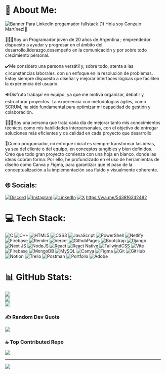 # 💫 About Me:
![Banner Para LinkedIn progamador fullstack (1)](https://github.com/user-attachments/assets/90996a1b-3e68-4daa-8970-4effc7e25cfb)
Hola soy Gonzalo Martínez!👋<br><br>🙋🏼‍♂️Soy un Programador joven de 20 años de Argentina ; emprendedor dispuesto a ayudar y progresar en el ámbito del desarrollo,liderazgo,desempeño en la comunicación y por sobre todo crecimiento personal.<br><br>✔️Me considero una persona versátil y, sobre todo, atenta a las circunstancias laborales, con un enfoque en la resolución de problemas. Estoy siempre dispuesto a diseñar y mejorar interfaces lógicas que faciliten la experiencia del usuario.<br><br>🔊Disfruto trabajar en equipo, ya que me motiva organizar, debatir y estructurar proyectos. La experiencia con metodologías ágiles, como SCRUM, ha sido fundamental para optimizar mi capacidad de gestión y colaboración.<br><br>👷🏼‍♂️Soy una persona que trata cada día de mejorar tanto mis conocimientos técnicos como mis habilidades interpersonales, con el objetivo de entregar soluciones más eficientes y de calidad en cada proyecto que desarrollo.<br><br>🚀Como programador, mi enfoque inicial es siempre transformar las ideas, ya sea del cliente o del equipo, en conceptos tangibles y bien definidos. Creo que todo gran proyecto comienza con una hoja en blanco, donde las ideas cobran forma. Por ello, he profundizado en el uso de herramientas de diseño como Canva y Figma, para garantizar que el paso de la conceptualización a la implementación sea fluido y visualmente coherente.


## 🌐 Socials:
[![Discord](https://img.shields.io/badge/Discord-%237289DA.svg?logo=discord&logoColor=white)](https://discord.gg/gonzalo.martinezz3412) [![Instagram](https://img.shields.io/badge/Instagram-%23E4405F.svg?logo=Instagram&logoColor=white)](https://instagram.com/https://www.instagram.com/gonchi_martinezz/) [![LinkedIn](https://img.shields.io/badge/LinkedIn-%230077B5.svg?logo=linkedin&logoColor=white)](https://linkedin.com/in/https://www.linkedin.com/in/gonzalomartinez9/) [![X](https://img.shields.io/badge/X-black.svg?logo=X&logoColor=white)](https://x.com/https://x.com/gonchimartinez9) https://wa.me/543816242482

# 💻 Tech Stack:
![C](https://img.shields.io/badge/c-%2300599C.svg?style=for-the-badge&logo=c&logoColor=white) ![C++](https://img.shields.io/badge/c++-%2300599C.svg?style=for-the-badge&logo=c%2B%2B&logoColor=white) ![HTML5](https://img.shields.io/badge/html5-%23E34F26.svg?style=for-the-badge&logo=html5&logoColor=white) ![CSS3](https://img.shields.io/badge/css3-%231572B6.svg?style=for-the-badge&logo=css3&logoColor=white) ![JavaScript](https://img.shields.io/badge/javascript-%23323330.svg?style=for-the-badge&logo=javascript&logoColor=%23F7DF1E) ![PowerShell](https://img.shields.io/badge/PowerShell-%235391FE.svg?style=for-the-badge&logo=powershell&logoColor=white) ![Netlify](https://img.shields.io/badge/netlify-%23000000.svg?style=for-the-badge&logo=netlify&logoColor=#00C7B7) ![Firebase](https://img.shields.io/badge/firebase-%23039BE5.svg?style=for-the-badge&logo=firebase) ![Render](https://img.shields.io/badge/Render-%46E3B7.svg?style=for-the-badge&logo=render&logoColor=white) ![Vercel](https://img.shields.io/badge/vercel-%23000000.svg?style=for-the-badge&logo=vercel&logoColor=white) ![GithubPages](https://img.shields.io/badge/github%20pages-121013?style=for-the-badge&logo=github&logoColor=white) ![Bootstrap](https://img.shields.io/badge/bootstrap-%238511FA.svg?style=for-the-badge&logo=bootstrap&logoColor=white) ![Django](https://img.shields.io/badge/django-%23092E20.svg?style=for-the-badge&logo=django&logoColor=white) ![Next JS](https://img.shields.io/badge/Next-black?style=for-the-badge&logo=next.js&logoColor=white) ![NodeJS](https://img.shields.io/badge/node.js-6DA55F?style=for-the-badge&logo=node.js&logoColor=white) ![React](https://img.shields.io/badge/react-%2320232a.svg?style=for-the-badge&logo=react&logoColor=%2361DAFB) ![React Native](https://img.shields.io/badge/react_native-%2320232a.svg?style=for-the-badge&logo=react&logoColor=%2361DAFB) ![TailwindCSS](https://img.shields.io/badge/tailwindcss-%2338B2AC.svg?style=for-the-badge&logo=tailwind-css&logoColor=white) ![Vite](https://img.shields.io/badge/vite-%23646CFF.svg?style=for-the-badge&logo=vite&logoColor=white) ![Firebase](https://img.shields.io/badge/firebase-a08021?style=for-the-badge&logo=firebase&logoColor=ffcd34) ![MongoDB](https://img.shields.io/badge/MongoDB-%234ea94b.svg?style=for-the-badge&logo=mongodb&logoColor=white) ![MySQL](https://img.shields.io/badge/mysql-4479A1.svg?style=for-the-badge&logo=mysql&logoColor=white) ![Canva](https://img.shields.io/badge/Canva-%2300C4CC.svg?style=for-the-badge&logo=Canva&logoColor=white) ![Figma](https://img.shields.io/badge/figma-%23F24E1E.svg?style=for-the-badge&logo=figma&logoColor=white) ![Git](https://img.shields.io/badge/git-%23F05033.svg?style=for-the-badge&logo=git&logoColor=white) ![GitHub](https://img.shields.io/badge/github-%23121011.svg?style=for-the-badge&logo=github&logoColor=white) ![Notion](https://img.shields.io/badge/Notion-%23000000.svg?style=for-the-badge&logo=notion&logoColor=white) ![Trello](https://img.shields.io/badge/Trello-%23026AA7.svg?style=for-the-badge&logo=Trello&logoColor=white) ![Postman](https://img.shields.io/badge/Postman-FF6C37?style=for-the-badge&logo=postman&logoColor=white) ![Portfolio](https://img.shields.io/badge/Portfolio-%23000000.svg?style=for-the-badge&logo=firefox&logoColor=#FF7139) ![Adobe](https://img.shields.io/badge/adobe-%23FF0000.svg?style=for-the-badge&logo=adobe&logoColor=white)
# 📊 GitHub Stats:
![](https://github-readme-stats.vercel.app/api?username=GonzaloMartinezz&theme=radical&hide_border=false&include_all_commits=false&count_private=true)<br/>
![](https://github-readme-streak-stats.herokuapp.com/?user=GonzaloMartinezz&theme=radical&hide_border=false)<br/>
![](https://github-readme-stats.vercel.app/api/top-langs/?username=GonzaloMartinezz&theme=radical&hide_border=false&include_all_commits=false&count_private=true&layout=compact)

### ✍️ Random Dev Quote
![](https://quotes-github-readme.vercel.app/api?type=vetical&theme=tokyonight)

### 🔝 Top Contributed Repo
![](https://github-contributor-stats.vercel.app/api?username=GonzaloMartinezz&limit=5&theme=tokyonight&combine_all_yearly_contributions=true)

---
[![](https://visitcount.itsvg.in/api?id=GonzaloMartinezz&icon=9&color=0)](https://visitcount.itsvg.in)

<!-- Proudly created with GPRM ( https://gprm.itsvg.in ) -->
